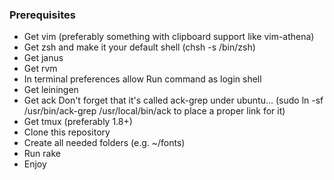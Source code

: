 ### Prerequisites

* Get vim (preferably something with clipboard support like vim-athena)
* Get zsh and make it your default shell (chsh -s /bin/zsh)
* Get janus
* Get rvm
* In terminal preferences allow Run command as login shell
* Get leiningen
* Get ack
  Don't forget that it's called ack-grep under ubuntu...
  (sudo ln -sf /usr/bin/ack-grep /usr/local/bin/ack to place a proper link for it)
* Get tmux (preferably 1.8+)
* Clone this repository
* Create all needed folders (e.g. ~/fonts)
* Run rake
* Enjoy
